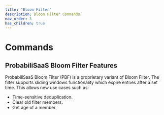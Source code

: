 ```yaml
---
title: "Bloom Filter"
description: Bloom Filter Commands
nav_order: 3
has_children: true
---
```


# Commands

## ProbabiliSaaS Bloom Filter Features

ProbabiliSaaS Bloom Filter (PBF) is a proprietary variant of Bloom Filter. The filter supports sliding windows functionality which expire entries after a set time. This allows new use cases such as:

* Time-sensitive deduplication.
* Clear old filter members.
* Get age of a member.